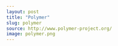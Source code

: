 ```yaml
---
layout: post
title: "Polymer"
slug: polymer
source: http://www.polymer-project.org/
image: polymer.png
---
```


